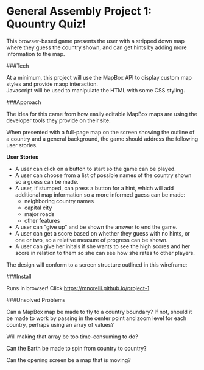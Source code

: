 # General Assembly Project 1:  Quountry Quiz!

This browser-based game presents the user with a stripped down map where they guess the country shown, and can 
get hints by adding more information to the map.

###Tech

At a minimum, this project will use the MapBox API to display custom map styles and provide maop interaction.  
Javascript will be used to manipulate the HTML with some CSS styling.

###Approach

The idea for this came from how easily editable MapBox maps are using the developer tools they provide on their site.

When presented with a full-page map on the screen showing the outline of a country and a general background, the game should address the following user stories.

**User Stories**

- A user can click on a button to start so the game can be played.
- A user can choose from a list of possible names of the country shown so a guess can be made.
- A user, if stumped, can press a button for a hint, which will add additional map information so a more informed guess can be made:
	- neighboring country names
	- capital city
	- major roads
	- other features
- A user can "give up" and be shown the answer to end the game.
- A user can get a score based on whether they guess with no hints, or one or two, so a relative measure of progress can be shown.
- A user can give her initals if she wants to see the high scores and her score in relation to them so she can see how she rates to other players.


The design will conform to a screen structure outlined in this wireframe:

###Install

Runs in browser!  Click https://mnorelli.github.io/project-1

###Unsolved Problems

Can a MapBox map be made to fly to a country boundary?  If not, should it be made to work by passing in the center point and zoom level for each country, perhaps using an array of values?

Will making that array be too time-consuming to do?

Can the Earth be made to spin from country to country?

Can the opening screen be a map that is moving?

